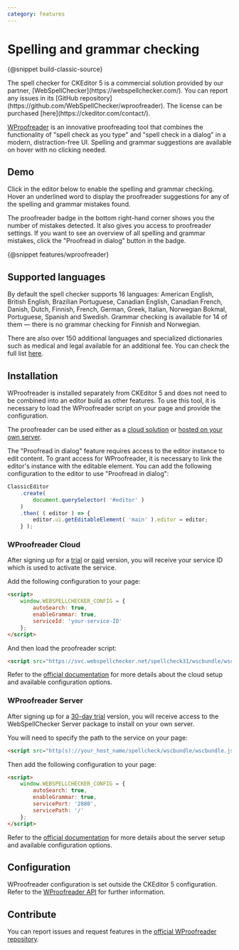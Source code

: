 ```yaml
---
category: features
---
```


# Spelling and grammar checking

{@snippet build-classic-source}

<info-box>
	The spell checker for CKEditor 5 is a commercial solution provided by our partner, [WebSpellChecker](https://webspellchecker.com/). You can report any issues in its [GitHub repository](https://github.com/WebSpellChecker/wproofreader). The license can be purchased [here](https://ckeditor.com/contact/).
</info-box>

[WProofreader](https://webspellchecker.com/wsc-proofreader) is an innovative proofreading tool that combines the functionality of "spell check as you type" and "spell check in a dialog" in a modern, distraction-free UI. Spelling and grammar suggestions are available on hover with no clicking needed.

## Demo

Click in the editor below to enable the spelling and grammar checking. Hover an underlined word to display the proofreader suggestions for any of the spelling and grammar mistakes found.

The proofreader badge in the bottom right-hand corner shows you the number of mistakes detected. It also gives you access to proofreader settings. If you want to see an overview of all spelling and grammar mistakes, click the "Proofread in dialog" button in the badge.

{@snippet features/wproofreader}

## Supported languages

By default the spell checker supports 16 languages: American English, British English, Brazilian Portuguese, Canadian English, Canadian French, Danish, Dutch, Finnish, French, German, Greek, Italian, Norwegian Bokmal, Portuguese, Spanish and Swedish. Grammar checking is available for 14 of them &mdash; there is no grammar checking for Finnish and Norwegian.

There are also over 150 additional languages and specialized dictionaries such as medical and legal available for an additional fee. You can check the full list [here](https://webspellchecker.com/additional-dictionaries/).

## Installation

WProofreader is installed separately from CKEditor 5 and does not need to be combined into an editor build as other features. To use this tool, it is necessary to load the WProofreader script on your page and provide the configuration.

The proofreader can be used either as a [cloud solution](#wproofreader-cloud) or [hosted on your own server](#wproofreader-server).

The "Proofread in dialog" feature requires access to the editor instance to edit content. To grant access for WProofreader, it is necessary to link the editor's instance with the editable element. You can add the following configuration to the editor to use "Proofread in dialog":

```js
ClassicEditor
	.create(
		document.querySelector( '#editor' )
	)
	.then( ( editor ) => {
		editor.ui.getEditableElement( 'main' ).editor = editor;
	} );
```

### WProofreader Cloud

After signing up for a [trial](https://www.webspellchecker.net/signup/hosted-signup.html#webspellchecker-proofreader-trial) or [paid](https://www.webspellchecker.net/signup/hosted-signup.html#webspellchecker-proofreader-paid) version, you will receive your service ID which is used to activate the service.

Add the following configuration to your page:

```html
<script>
	window.WEBSPELLCHECKER_CONFIG = {
		autoSearch: true,
		enableGrammar: true,
		serviceId: 'your-service-ID'
	};
</script>
```

And then load the proofreader script:

```html
<script src="https://svc.webspellchecker.net/spellcheck31/wscbundle/wscbundle.js"></script>
```

Refer to the [official documentation](https://github.com/WebSpellChecker/wproofreader#wproofreader-cloud) for more details about the cloud setup and available configuration options.

### WProofreader Server

After signing up for a [30-day trial](https://webspellchecker.com/free-trial/) version, you will receive access to the WebSpellChecker Server package to install on your own server.

You will need to specify the path to the service on your page:

```html
<script src="http(s)://your_host_name/spellcheck/wscbundle/wscbundle.js"></script>
```

Then add the following configuration to your page:

```html
<script>
	window.WEBSPELLCHECKER_CONFIG = {
		autoSearch: true,
		enableGrammar: true,
		servicePort: '2880',
		servicePath: '/'
	};
</script>
```

Refer to the [official documentation](https://github.com/WebSpellChecker/wproofreader#wproofreader-server) for more details about the server setup and available configuration options.

## Configuration

WProofreader configuration is set outside the CKEditor 5 configuration. Refer to the [WProofreader API](http://dev.webspellchecker.net/api/wscbundle/) for further information.

## Contribute

You can report issues and request features in the [official WProofreader repository](https://github.com/WebSpellChecker/wproofreader/issues).
